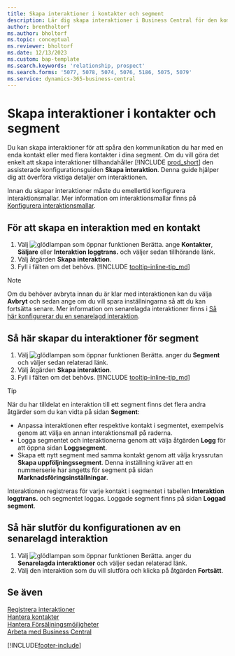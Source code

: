 ```yaml
---
title: Skapa interaktioner i kontakter och segment
description: Lär dig skapa interaktioner i Business Central för den kommunikation som du har med dina kontakter och segment.
author: brentholtorf
ms.author: bholtorf
ms.topic: conceptual
ms.reviewer: bholtorf
ms.date: 12/13/2023
ms.custom: bap-template
ms.search.keywords: 'relationship, prospect'
ms.search.forms: '5077, 5078, 5074, 5076, 5186, 5075, 5079'
ms.service: dynamics-365-business-central
---
```

# <a name="create-interactions-on-contacts-and-segments"></a>Skapa interaktioner i kontakter och segment

Du kan skapa interaktioner för att spåra den kommunikation du har med en enda kontakt eller med flera kontakter i dina segment. Om du vill göra det enkelt att skapa interaktioner tillhandahåller [!INCLUDE [prod_short](includes/prod_short.md)] den assisterade konfigurationsguiden **Skapa interaktion**. Denna guide hjälper dig att överföra viktiga detaljer om interaktionen.

Innan du skapar interaktioner måste du emellertid konfigurera interaktionsmallar. Mer information om interaktionsmallar finns på [Konfigurera interaktionsmallar](marketing-interactions.md).

## <a name="to-create-an-interaction-with-a-contact"></a>För att skapa en interaktion med en kontakt

1. Välj ![glödlampan som öppnar funktionen Berätta.](media/ui-search/search_small.png "Berätta vad du vill göra") ange **Kontakter**, **Säljare** eller **Interaktion loggtrans.** och väljer sedan tillhörande länk.
2. Välj åtgärden **Skapa interaktion**.
3. Fyll i fälten om det behövs. [!INCLUDE [tooltip-inline-tip_md](includes/tooltip-inline-tip_md.md)]

> [!NOTE]  
> Om du behöver avbryta innan du är klar med interaktionen kan du välja **Avbryt** och sedan ange om du vill spara inställningarna så att du kan fortsätta senare. Mer information om senarelagda interaktioner finns i [Så här konfigurerar du en senarelagd interaktion](#to-finish-setting-up-a-postponed-interaction).

## <a name="to-create-an-interaction-on-a-segment"></a>Så här skapar du interaktioner för segment

1. Välj ![glödlampan som öppnar funktionen Berätta.](media/ui-search/search_small.png "Berätta vad du vill göra") anger du **Segment** och väljer sedan relaterad länk.
2. Välj åtgärden **Skapa interaktion**.
3. Fyll i fälten om det behövs. [!INCLUDE [tooltip-inline-tip_md](includes/tooltip-inline-tip_md.md)]

> [!TIP]
> När du har tilldelat en interaktion till ett segment finns det flera andra åtgärder som du kan vidta på sidan **Segment**:
>
> * Anpassa interaktionen efter respektive kontakt i segmentet, exempelvis genom att välja en annan interaktionsmall på raderna.  
>* Logga segmentet och interaktionerna genom att välja åtgärden **Logg** för att öppna sidan **Loggsegment**.
> * Skapa ett nytt segment med samma kontakt genom att välja kryssrutan **Skapa uppföljningssegment**. Denna inställning kräver att en nummerserie har angetts för segment på sidan **Marknadsföringsinställningar**.

Interaktionen registreras för varje kontakt i segmentet i tabellen **Interaktion loggtrans.** och segmentet loggas. Loggade segment finns på sidan **Loggad segment**.

## <a name="to-finish-setting-up-a-postponed-interaction"></a>Så här slutför du konfigurationen av en senarelagd interaktion

1. Välj ![glödlampan som öppnar funktionen Berätta.](media/ui-search/search_small.png "Berätta vad du vill göra") anger du **Senarelagda interaktioner** och väljer sedan relaterad länk.
2. Välj den interaktion som du vill slutföra och klicka på åtgärden **Fortsätt**.

## <a name="see-also"></a>Se även

[Registrera interaktioner](marketing-interactions.md)  
[Hantera kontakter](marketing-contacts.md)  
[Hantera Försäljningsmöjligheter](marketing-manage-sales-opportunities.md)  
[Arbeta med Business Central](ui-work-product.md)

[!INCLUDE[footer-include](includes/footer-banner.md)]
